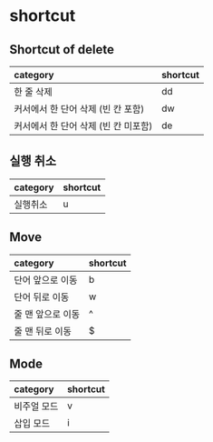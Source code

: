# shortcut

## Shortcut of delete

| category | shortcut |
| :--- | :--- |
| 한 줄 삭제 | dd |
| 커서에서 한 단어 삭제 \(빈 칸 포함\) | dw |
| 커서에서 한 단어 삭제 \(빈 칸 미포함\) | de |

## 실행 취소

| category | shortcut |
| :--- | :--- |
| 실행취소 | u |

## Move

| category | shortcut |
| :--- | :--- |
| 단어 앞으로 이동 | b |
| 단어 뒤로 이동 | w |
| 줄 맨 앞으로 이동 | ^ |
| 줄 맨 뒤로 이동 | $ |

## Mode

| category | shortcut |
| :--- | :--- |
| 비주얼 모드 | v |
| 삽입 모드 | i |

